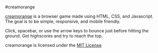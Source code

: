 #creamorange

[creamorange](http://grandmafunk.github.io/creamorange) is a browser game made using HTML, CSS, and Javascript. 
The goal is to be simple, responsive, and mobile friendly.

Click, spacebar, or use the arrow keys to bounce just before hitting the ground.
Get highscores and try to reach the top.


creamorange is licensed under the [MIT License](https://github.com/GrandmaFunk/creamorange/blob/master/LICENSE)
